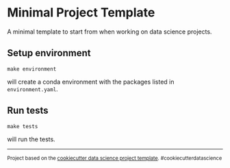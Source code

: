 # Minimal Project Template

A minimal template to start from when working on data science projects.

## Setup environment
    make environment
will create a conda environment with the packages listed in `environment.yaml`.

## Run tests
    make tests
will run the tests.  

---
<p><small>Project based on the <a target="_blank" href="https://drivendata.github.io/cookiecutter-data-science/">cookiecutter data science project template</a>. #cookiecutterdatascience</small></p>
